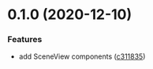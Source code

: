 # 0.1.0 (2020-12-10)


### Features

* add SceneView components ([c311835](https://github.com/PedroBern/react-native-scene-view/commit/c311835b98a7029ff25a92d97116ee4a9319fde7))

